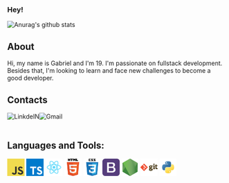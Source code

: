 ### Hey!

![Anurag's github stats](https://github-readme-stats.vercel.app/api?username=Garubieru&show_icons=true&theme=dracula)

## About
Hi, my name is Gabriel and I'm 19. I'm passionate on fullstack development. Besides that, I'm looking to learn and face new challenges to become a good developer.

## Contacts
<a target="_blank" href="https://www.linkedin.com/in/gamorishita/"> 
  <img align="left" alt="LinkdeIN" height="40px" src="https://www.flaticon.com/svg/static/icons/svg/174/174857.svg" /> 
</a>
<a target="_blank" href="mailto:gabrielmorishita@gmail.com">
  <img align="left" alt="Gmail" height="40px" src="https://www.flaticon.com/svg/static/icons/svg/732/732200.svg" /> 
</a>

<br>
<br>

## Languages and Tools:
<code><img height="40px" src="https://raw.githubusercontent.com/github/explore/80688e429a7d4ef2fca1e82350fe8e3517d3494d/topics/javascript/javascript.png"></code>
<code><img height="40px" src="https://raw.githubusercontent.com/github/explore/80688e429a7d4ef2fca1e82350fe8e3517d3494d/topics/typescript/typescript.png"></code>
<code><img height="40px" src="https://raw.githubusercontent.com/github/explore/80688e429a7d4ef2fca1e82350fe8e3517d3494d/topics/react/react.png"></code>
<code><img height="40px" src="https://raw.githubusercontent.com/github/explore/80688e429a7d4ef2fca1e82350fe8e3517d3494d/topics/html/html.png"></code>
<code><img height="40px" src="https://raw.githubusercontent.com/github/explore/80688e429a7d4ef2fca1e82350fe8e3517d3494d/topics/css/css.png"></code>
<code><img height="40px" src="https://raw.githubusercontent.com/github/explore/80688e429a7d4ef2fca1e82350fe8e3517d3494d/topics/bootstrap/bootstrap.png"></code>
<code><img height="40px" src="https://raw.githubusercontent.com/github/explore/80688e429a7d4ef2fca1e82350fe8e3517d3494d/topics/nodejs/nodejs.png"></code>
<code><img height="40px" src="https://raw.githubusercontent.com/github/explore/80688e429a7d4ef2fca1e82350fe8e3517d3494d/topics/git/git.png"></code>
<code><img height="40px" src="https://raw.githubusercontent.com/github/explore/80688e429a7d4ef2fca1e82350fe8e3517d3494d/topics/python/python.png"></code>



